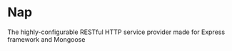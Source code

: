 Nap
===

The highly-configurable RESTful HTTP service provider made for Express framework and Mongoose
